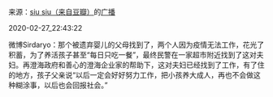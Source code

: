 来源：[siu siu（来自豆瓣）](https://www.douban.com/people/lanli902/)的[广播](https://www.douban.com/people/lanli902/status/2836899605/)


2020-02-27_22:43:22


微博Sirdaryo：那个被遗弃婴儿的父母找到了，两个人因为疫情无法工作，花光了积蓄，为了养活孩子甚至“每日只吃一餐”，最终民警在一家超市附近找到了这对夫妇。再澄海政府和善心的澄海企业家的帮助下，这对夫妇已经找到了工作，有了住的地方，孩子父亲说“以后一定会好好努力工作，把小孩养大成人，再也不会做这种糊涂事，以后也会回报社会。”
